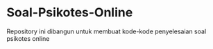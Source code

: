 # Soal-Psikotes-Online
Repository ini dibangun untuk membuat kode-kode penyelesaian soal psikotes online
